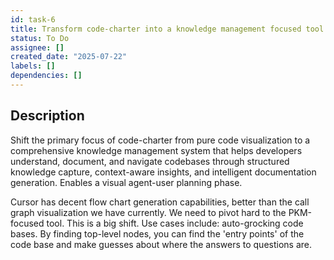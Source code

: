 ```yaml
---
id: task-6
title: Transform code-charter into a knowledge management focused tool
status: To Do
assignee: []
created_date: "2025-07-22"
labels: []
dependencies: []
---
```


## Description

Shift the primary focus of code-charter from pure code visualization to a comprehensive knowledge management system that helps developers understand, document, and navigate codebases through structured knowledge capture, context-aware insights, and intelligent documentation generation. Enables a visual agent-user planning phase.

Cursor has decent flow chart generation capabilities, better than the call graph visualization we have currently. We need to pivot hard to the PKM-focused tool. This is a big shift.
Use cases include: auto-grocking code bases. By finding top-level nodes, you can find the 'entry points' of the code base and make guesses about where the answers to questions are.
